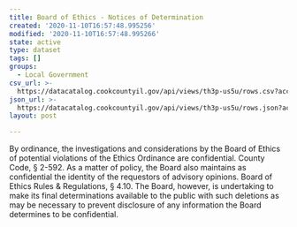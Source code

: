 ```yaml
---
title: Board of Ethics - Notices of Determination
created: '2020-11-10T16:57:48.995256'
modified: '2020-11-10T16:57:48.995266'
state: active
type: dataset
tags: []
groups:
  - Local Government
csv_url: >-
  https://datacatalog.cookcountyil.gov/api/views/th3p-us5u/rows.csv?accessType=DOWNLOAD
json_url: >-
  https://datacatalog.cookcountyil.gov/api/views/th3p-us5u/rows.json?accessType=DOWNLOAD
layout: post

---
```

By ordinance, the investigations and considerations by the Board of Ethics of potential violations of the Ethics Ordinance are confidential. County Code, § 2-592. As a matter of policy, the Board also maintains as confidential the identity of the requestors of advisory opinions. Board of Ethics Rules & Regulations, § 4.10. The Board, however, is undertaking to make its final determinations available to the public with such deletions as may be necessary to prevent disclosure of any information the Board determines to be confidential.
